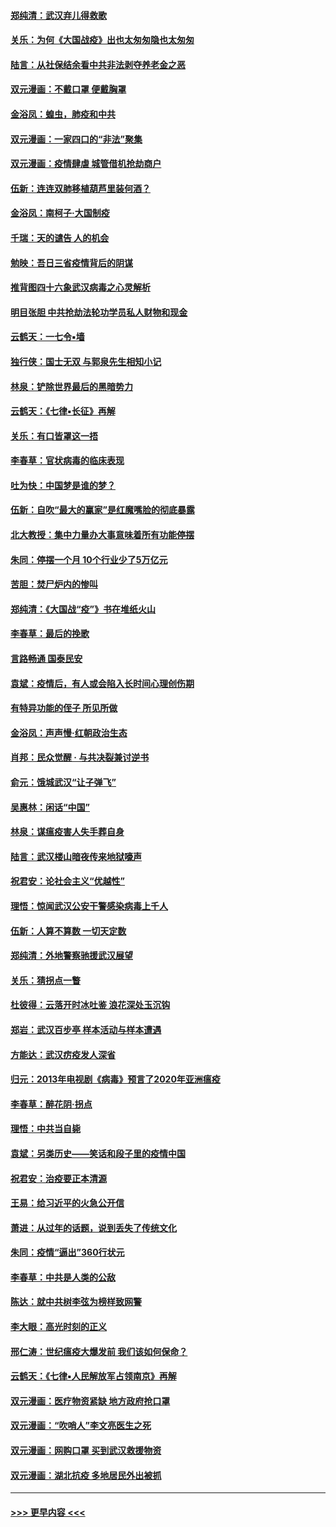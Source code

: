 #### [郑纯清：武汉弃儿得救歌](../pages/nsc993/n11917881.md?t=03060302) 
#### [关乐：为何《大国战疫》出也太匆匆隐也太匆匆](../pages/nsc993/n11917792.md?t=03060302) 
#### [陆言：从社保结余看中共非法剥夺养老金之恶](../pages/nsc993/n11917084.md?t=03060302) 
#### [双元漫画：不戴口罩 便戴胸罩](../pages/nsc993/n11916447.md?t=03060302) 
#### [金浴凤：蝗虫，肺疫和中共](../pages/nsc993/n11916904.md?t=03060302) 
#### [双元漫画：一家四口的“非法”聚集](../pages/nsc993/n11916378.md?t=03060302) 
#### [双元漫画：疫情肆虐 城管借机抢劫商户](../pages/nsc993/n11916310.md?t=03060302) 
#### [伍新：连连双肺移植葫芦里装何酒？](../pages/nsc993/n11913667.md?t=03060302) 
#### [金浴凤：南柯子·大国制疫](../pages/nsc993/n11913657.md?t=03060302) 
#### [千瑞：天的谴告  人的机会](../pages/nsc993/n11913309.md?t=03060302) 
#### [勉映：吾日三省疫情背后的阴谋](../pages/nsc993/n11913079.md?t=03060302) 
#### [推背图四十六象武汉病毒之心灵解析](../pages/nsc993/n11911761.md?t=03060302) 
#### [明目张胆 中共抢劫法轮功学员私人财物和现金](../pages/nsc993/n11910262.md?t=03060302) 
#### [云鹤天：一七令▪墙](../pages/nsc993/n11910627.md?t=03060302) 
#### [独行侠：国士无双 与郭泉先生相知小记](../pages/nsc993/n11910613.md?t=03060302) 
#### [林泉：铲除世界最后的黑暗势力](../pages/nsc993/n11909320.md?t=03060302) 
#### [云鹤天：《七律▪长征》再解](../pages/nsc993/n11909327.md?t=03060302) 
#### [关乐：有口皆罩这一捂](../pages/nsc993/n11908393.md?t=03060302) 
#### [李春草：官状病毒的临床表现](../pages/nsc993/n11908339.md?t=03060302) 
#### [吐为快：中国梦是谁的梦？](../pages/nsc993/n11906564.md?t=03060302) 
#### [伍新：自吹“最大的赢家”是红魔嘴脸的彻底暴露](../pages/nsc993/n11906407.md?t=03060302) 
#### [北大教授：集中力量办大事意味着所有功能停摆](../pages/nsc993/n11904800.md?t=03060302) 
#### [朱同：停摆一个月 10个行业少了5万亿元](../pages/nsc993/n11904498.md?t=03060302) 
#### [苦胆：焚尸炉内的惨叫](../pages/nsc993/n11904479.md?t=03060302) 
#### [郑纯清：《大国战“疫”》书在堆纸火山](../pages/nsc993/n11904450.md?t=03060302) 
#### [李春草：最后的挽歌](../pages/nsc993/n11904441.md?t=03060302) 
#### [言路畅通 国泰民安](../pages/nsc993/n11904222.md?t=03060302) 
#### [袁斌：疫情后，有人或会陷入长时间心理创伤期](../pages/nsc993/n11901514.md?t=03060302) 
#### [有特异功能的侄子 所见所做](../pages/nsc993/n11901154.md?t=03060302) 
#### [金浴凤：声声慢‧红朝政治生态](../pages/nsc993/n11899553.md?t=03060302) 
#### [肖邦：民众觉醒 · 与共决裂兼讨逆书](../pages/nsc993/n11898435.md?t=03060302) 
#### [俞元：饿城武汉“让子弹飞”](../pages/nsc993/n11898344.md?t=03060302) 
#### [吴惠林：闲话“中国”](../pages/nsc993/n11898182.md?t=03060302) 
#### [林泉：谋瘟疫害人失手葬自身](../pages/nsc993/n11897892.md?t=03060302) 
#### [陆言：武汉楼山暗夜传来地狱嚎声](../pages/nsc993/n11897033.md?t=03060302) 
#### [祝君安：论社会主义“优越性”](../pages/nsc993/n11897005.md?t=03060302) 
#### [理悟：惊闻武汉公安干警感染病毒上千人](../pages/nsc993/n11896947.md?t=03060302) 
#### [伍新：人算不算数 一切天定数](../pages/nsc993/n11893372.md?t=03060302) 
#### [郑纯清：外地警察驰援武汉展望](../pages/nsc993/n11893115.md?t=03060302) 
#### [关乐：猜拐点一瞥](../pages/nsc993/n11893020.md?t=03060302) 
#### [杜彼得：云落开时冰吐鉴 浪花深处玉沉钩](../pages/nsc993/n11892107.md?t=03060302) 
#### [郑岩：武汉百步亭 样本活动与样本遭遇](../pages/nsc993/n11892310.md?t=03060302) 
#### [方能达：武汉疠疫发人深省](../pages/nsc993/n11891376.md?t=03060302) 
#### [归元：2013年电视剧《病毒》预言了2020年亚洲瘟疫](../pages/nsc993/n11891126.md?t=03060302) 
#### [李春草：醉花阴·拐点](../pages/nsc993/n11890567.md?t=03060302) 
#### [理悟：中共当自毙](../pages/nsc993/n11890559.md?t=03060302) 
#### [袁斌：另类历史——笑话和段子里的疫情中国](../pages/nsc993/n11889243.md?t=03060302) 
#### [祝君安：治疫要正本清源](../pages/nsc993/n11889085.md?t=03060302) 
#### [王易：给习近平的火急公开信](../pages/nsc993/n11888225.md?t=03060302) 
#### [萧进：从过年的话题，说到丢失了传统文化](../pages/nsc993/n11887732.md?t=03060302) 
#### [朱同：疫情“逼出”360行状元](../pages/nsc993/n11887678.md?t=03060302) 
#### [李春草：中共是人类的公敌](../pages/nsc993/n11887656.md?t=03060302) 
#### [陈达：就中共树李弦为榜样致网警](../pages/nsc993/n11887625.md?t=03060302) 
#### [李大眼：高光时刻的正义](../pages/nsc993/n11887585.md?t=03060302) 
#### [邢仁涛：世纪瘟疫大爆发前 我们该如何保命？](../pages/nsc993/n11887535.md?t=03060302) 
#### [云鹤天：《七律▪人民解放军占领南京》再解](../pages/nsc993/n11887524.md?t=03060302) 
#### [双元漫画：医疗物资紧缺 地方政府抢口罩](../pages/nsc993/n11884744.md?t=03060302) 
#### [双元漫画：“吹哨人”李文亮医生之死](../pages/nsc993/n11884705.md?t=03060302) 
#### [双元漫画：网购口罩 买到武汉救援物资](../pages/nsc993/n11884670.md?t=03060302) 
#### [双元漫画：湖北抗疫 多地居民外出被抓](../pages/nsc993/n11884643.md?t=03060302) 

----
#### [ >>> 更早内容 <<< ](../indexes/nsc993-earlier.md)
